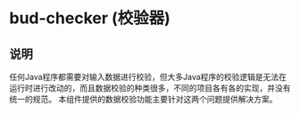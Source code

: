 # bud-checker (校验器)

## 说明
任何Java程序都需要对输入数据进行校验，但大多Java程序的校验逻辑是无法在运行时进行改动的，而且数据校验的种类很多，不同的项目各有各的实现，并没有统一的规范。
本组件提供的数据校验功能主要针对这两个问题提供解决方案。